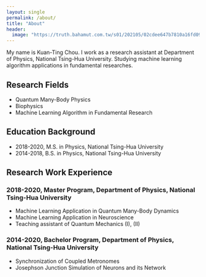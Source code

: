 ```yaml
---
layout: single
permalink: /about/
title: "About"
header:
  image: "https://truth.bahamut.com.tw/s01/202105/02cdee647b7810a16fd094a35ff91cf5.JPG"
---
```


My name is Kuan-Ting Chou. I work as a research assistant at Department of Physics, National Tsing-Hua University. Studying machine learning algorithm applications in fundamental researches.

## Research Fields
* Quantum Many-Body Physics
* Biophysics
* Machine Learning Algorithm in Fundamental Research

## Education Background
* 2018-2020, M.S. in Physics, National Tsing-Hua University
* 2014-2018, B.S. in Physics, National Tsing-Hua University

## Research Work Experience

### 2018-2020, Master Program, Department of Physics, National Tsing-Hua University
* Machine Learning Application in Quantum Many-Body Dynamics
* Machine Learning Application in Neuroscience
* Teaching assistant of Quantum Mechanics (I), (II)

### 2014-2020, Bachelor Program, Department of Physics, National Tsing-Hua University
* Synchronization of Coupled Metronomes
* Josephson Junction Simulation of Neurons and its Network